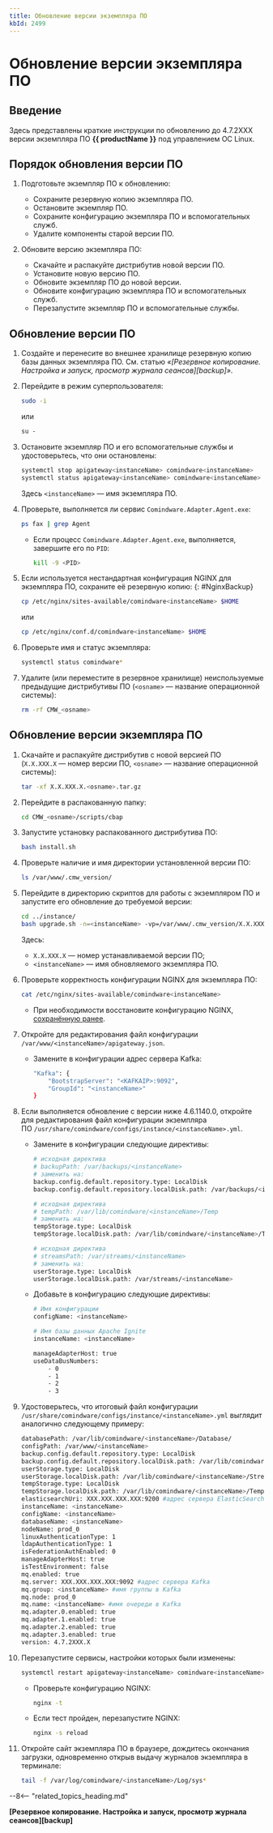 ```yaml
---
title: Обновление версии экземпляра ПО
kbId: 2499
---
```


# Обновление версии экземпляра ПО

## Введение

Здесь представлены краткие инструкции по обновлению до 4.7.2XXX версии экземпляра ПО **{{ productName }}** под управлением ОС Linux.

## Порядок обновления версии ПО

1. Подготовьте экземпляр ПО к обновлению:

    - Сохраните резервную копию экземпляра ПО.
    - Остановите экземпляр ПО.
    - Сохраните конфигурацию экземпляра ПО и вспомогательных служб.
    - Удалите компоненты старой версии ПО.

2. Обновите версию экземпляра ПО:

    - Скачайте и распакуйте дистрибутив новой версии ПО.
    - Установите новую версию ПО.
    - Обновите экземпляр ПО до новой версии.
    - Обновите конфигурацию экземпляра ПО и вспомогательных служб.
    - Перезапустите экземпляр ПО и вспомогательные службы.

## Обновление версии ПО

1. Создайте и перенесите во внешнее хранилище резервную копию базы данных экземпляра ПО. См. статью _«[Резервное копирование. Настройка и запуск, просмотр журнала сеансов][backup]»_.
2. Перейдите в режим суперпользователя:

    ``` sh
    sudo -i
    ```

    или

    ``` sh
    su -
    ```

3. Остановите экземпляр ПО и его вспомогательные службы и удостоверьтесь, что они остановлены:


    ``` sh
    systemctl stop apigateway<instanceName> comindware<instanceName>  
    systemctl status apigateway<instanceName> comindware<instanceName> 
    ```

    Здесь `<instanceName>` — имя экземпляра ПО.

4. Проверьте, выполняется ли сервис `Comindware.Adapter.Agent.exe`:

    ``` sh
    ps fax | grep Agent
    ```

    - Если процесс `Comindware.Adapter.Agent.exe`, выполняется, завершите его по `PID`:

        ``` sh
        kill -9 <PID>
        ```

5. Если используется нестандартная конфигурация NGINX для экземпляра ПО, сохраните её резервную копию:
{: #NginxBackup}

    ``` sh
    cp /etc/nginx/sites-available/comindware<instanceName> $HOME            
    ```

    или   

    ``` sh
    cp /etc/nginx/conf.d/comindware<instanceName> $HOME        
    ```

6. Проверьте имя и статус экземпляра:

    ``` sh
    systemctl status comindware*
    ```

7. Удалите (или переместите в резервное хранилище) неиспользуемые предыдущие дистрибутивы ПО (`<osname>` — название операционной системы):

    ``` sh
    rm -rf CMW_<osname>
    ```

## Обновление версии экземпляра ПО

1. Скачайте и распакуйте дистрибутив с новой версией ПО (`X.X.XXX.X` — номер версии ПО, `<osname>` — название операционной системы):

    ``` sh
    tar -xf X.X.XXX.X.<osname>.tar.gz
    ```

2. Перейдите в распакованную папку:

    ``` sh
    cd CMW_<osname>/scripts/cbap
    ```

3.  Запустите установку распакованного дистрибутива ПО:

    ``` sh
    bash install.sh
    ```

4.  Проверьте наличие и имя директории установленной версии ПО:

    ``` sh
    ls /var/www/.cmw_version/
    ```

5. Перейдите в директорию скриптов для работы с экземпляром ПО и запустите его обновление до требуемой версии:

	``` sh
	cd ../instance/
	bash upgrade.sh -n=<instanceName> -vp=/var/www/.cmw_version/X.X.XXX.X
	```

	Здесь:

	- `X.X.XXX.X` — номер устанавливаемой версии ПО;
	- `<instanceName>` — имя обновляемого экземпляра ПО.

6.  Проверьте корректность конфигурации NGINX для экземпляра ПО:

	``` sh
	cat /etc/nginx/sites-available/comindware<instanceName>
	```

    - При необходимости восстановите конфигурацию NGINX, [сохранённую ранее](#NginxBackup).

7. Откройте для редактирования файл конфигурации `/var/www/<instanceName>/apigateway.json`.

    - Замените в конфигурации адрес сервера Kafka:

		``` sh
		"Kafka": {  
			"BootstrapServer": "<KAFKAIP>:9092",  
			"GroupId": "<instanceName>"  
		}	
		```

8. Если выполняется обновление с версии ниже 4.6.1140.0, откройте для редактирования файл конфигурации экземпляра ПО `/usr/share/comindware/configs/instance/<instanceName>.yml`.
    - Замените в конфигурации следующие директивы:
    
		``` sh
		# исходная директива  
		# backupPath: /var/backups/<instanceName>  
		# заменить на:  
		backup.config.default.repository.type: LocalDisk  
		backup.config.default.repository.localDisk.path: /var/backups/<instanceName> ## backupPath  
		
		# исходная директива  
		# tempPath: /var/lib/comindware/<instanceName>/Temp  
		# заменить на:  
		tempStorage.type: LocalDisk  
		tempStorage.localDisk.path: /var/lib/comindware/<instanceName>/Temp ## tempPath  
		
		# исходная директива  
		# streamsPath: /var/streams/<instanceName>  
		# заменить на:  
		userStorage.type: LocalDisk   
		userStorage.localDisk.path: /var/streams/<instanceName>
		```

    - Добавьте в конфигурацию следующие директивы:
    
		``` sh
		# Имя конфигурации   
		configName: <instanceName>    
		
		# Имя базы данных Apache Ignite   
		instanceName: <instanceName>    
		
		manageAdapterHost: true  
		useDataBusNumbers:  
			- 0  
			- 1  
			- 2  
			- 3
		```

9. Удостоверьтесь, что итоговый файл конфигурации `/usr/share/comindware/configs/instance/<instanceName>.yml` выглядит аналогично следующему примеру:

	``` sh
	databasePath: /var/lib/comindware/<instanceName>/Database/
	configPath: /var/www/<instanceName>
	backup.config.default.repository.type: LocalDisk
	backup.config.default.repository.localDisk.path: /var/lib/comindware/<instanceName>/Backup
	userStorage.type: LocalDisk
	userStorage.localDisk.path: /var/lib/comindware/<instanceName>/Streams
	tempStorage.type: LocalDisk
	tempStorage.localDisk.path: /var/lib/comindware/<instanceName>/Temp
	elasticsearchUri: XXX.XXX.XXX.XXX:9200 #адрес сервера ElasticSearch
	instanceName: <instanceName>
	configName: <instanceName>
	databaseName: <instanceName>
	nodeName: prod_0
	linuxAuthenticationType: 1
	ldapAuthenticationType: 1
	isFederationAuthEnabled: 0
	manageAdapterHost: true
	isTestEnvironment: false
	mq.enabled: true
	mq.server: XXX.XXX.XXX.XXX:9092 #адрес сервера Kafka
	mq.group: <instanceName> #имя группы в Kafka
	mq.node: prod_0
	mq.name: <instanceName> #имя очереди в Kafka
	mq.adapter.0.enabled: true
	mq.adapter.1.enabled: true
	mq.adapter.2.enabled: true
	mq.adapter.3.enabled: true
	version: 4.7.2XXX.X
	```

10. Перезапустите сервисы, настройки которых были изменены:

	``` sh
	systemctl restart apigateway<instanceName> comindware<instanceName>
	```

    - Проверьте конфигурацию NGINX:

		``` sh
		nginx -t
		```

    - Если тест пройден, перезапустите NGINX:
    
		``` sh
		nginx -s reload
		```

11. Откройте сайт экземпляра ПО в браузере, дождитесь окончания загрузки, одновременно открыв выдачу журналов экземпляра в терминале:   

	``` sh
	tail -f /var/log/comindware/<instanceName>/Log/sys*
	```

--8<-- "related_topics_heading.md"

**[Резервное копирование. Настройка и запуск, просмотр журнала сеансов][backup]**
